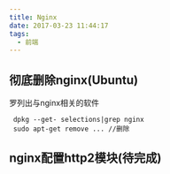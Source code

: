 ```yaml
---
title: Nginx
date: 2017-03-23 11:44:17
tags:
  - 前端
---
```


## 彻底删除nginx(Ubuntu)
罗列出与nginx相关的软件
```
 dpkg --get- selections|grep nginx
 sudo apt-get remove ... //删除
```

## nginx配置http2模块(待完成)
